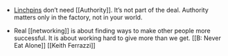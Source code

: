 - [Linchpins]([[Linchpin]]) don’t need [[Authority]]. It’s not part of the deal. Authority matters only in the factory, not in your world.

- Real [[networking]] is about finding ways to make other people 
more successful. It is about working hard to give more than we get. [[B: Never Eat Alone]] [[Keith Ferrazzi]]
